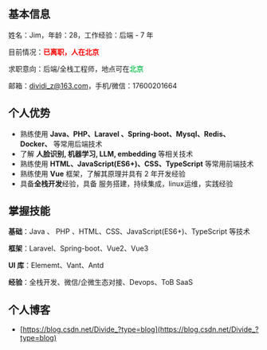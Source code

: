 ## 基本信息

姓名：Jim，年龄：28，工作经验：后端 - 7 年

目前情况：<font color="red">**已离职，人在北京**</font>

求职意向：后端/全栈工程师，地点可在<font color="#22c55e">**北京**</font>

邮箱：<dividi_z@163.com>，手机/微信：17600201664

## 个人优势

- 熟练使用  **Java、PHP、Laravel 、Spring-boot、Mysql、Redis、Docker、** 等常用后端技术
- 了解 **人脸识别, 机器学习, LLM, embedding** 等相关技术
- 熟练使用 **HTML、JavaScript(ES6+)、CSS、TypeScript** 等常用前端技术
- 熟练使用 **Vue** 框架，了解其原理并具有 2 年开发经验
- 具备**全栈开发**经验，具备 服务搭建，持续集成，linux运维，实践经验

## 掌握技能

**基础**：Java 、 PHP 、HTML、CSS、JavaScript(ES6+)、TypeScript 等技术

**框架**：Laravel、Spring-boot、Vue2、Vue3

**UI 库**：Elememt、Vant、Antd 

**经验**：全栈开发、微信/企微生态对接、Devops、ToB SaaS

## 个人博客

- [https://blog.csdn.net/Divide_?type=blog](https://blog.csdn.net/Divide_?type=blog)
